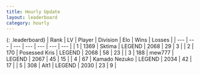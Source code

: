 ```yaml
---
title: Hourly Update
layout: leaderboard
category: hourly
---
```


{: .leaderboard}
| Rank | LV | Player | Division | Elo | Wins | Losses |
| --- | --- | --- | --- | --- | --- | --- |
| <span data-change="0">1</span> | 1369 | <span title="ID: 353063">Sktima</span> | LEGEND | <span data-change="0">2068</span> | <span data-change="0">29</span> | <span data-change="0">3</span> |
| <span data-change="0">2</span> | 170 | <span title="ID: 402846">Posessed Kris</span> | LEGEND | <span data-change="0">2068</span> | <span data-change="0">58</span> | <span data-change="0">23</span> |
| <span data-change="0">3</span> | 188 | <span title="ID: 5578">mew777</span> | LEGEND | <span data-change="5">2067</span> | <span data-change="2">45</span> | <span data-change="1">15</span> |
| <span data-change="0">4</span> | 67 | <span title="ID: 665001">Kamado Nezuko</span> | LEGEND | <span data-change="0">2034</span> | <span data-change="0">42</span> | <span data-change="0">17</span> |
| <span data-change="15">5</span> | 308 | <span title="ID: 443550">Alt1</span> | LEGEND | <span data-change="30">2030</span> | <span data-change="3">23</span> | <span data-change="0">9</span> |
